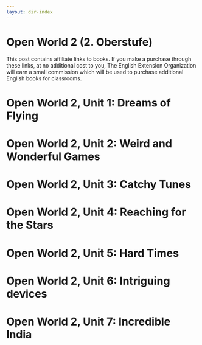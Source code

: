 ```yaml
---
layout: dir-index
---
```


# Open World 2 (2. Oberstufe)

This post contains affiliate links to books. If you make a purchase through these links, at no additional cost to you, The English Extension Organization will earn a small commission which will be used to purchase additional English books for classrooms.

# Open World 2, Unit 1: Dreams of Flying
# Open World 2, Unit 2: Weird and Wonderful Games
# Open World 2, Unit 3: Catchy Tunes
# Open World 2, Unit 4: Reaching for the Stars
# Open World 2, Unit 5: Hard Times
# Open World 2, Unit 6: Intriguing devices
# Open World 2, Unit 7: Incredible India

<!--stackedit_data:
eyJoaXN0b3J5IjpbLTIxMjYyNDcwMiwtNjU3OTMyOTkyLDE4NT
A3OTUyNzldfQ==
-->